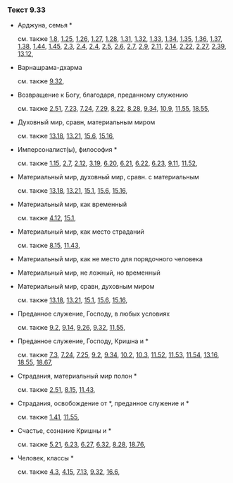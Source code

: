 ### Текст 9.33
	
- Арджуна, семья \*

	см. также  [1.8](../01/0108.md),  [1.25](../01/0125.md),  [1.26](../01/0126.md),  [1.27](../01/0127.md),  [1.28](../01/0128.md),  [1.31](../01/0131.md),  [1.32](../01/0132.md),  [1.33](../01/0133.md),  [1.34](../01/0134.md),  [1.35](../01/0135.md),  [1.36](../01/0136.md),  [1.37](../01/0137.md),  [1.38](../01/0138.md),  [1.44](../01/0144.md),  [1.45](../01/0145.md),  [2.3](../02/0203.md),  [2.4](../02/0204.md),  [2.4](../02/0204.md),  [2.5](../02/0205.md),  [2.6](../02/0206.md),  [2.7](../02/0207.md),  [2.9](../02/0209.md),  [2.11](../02/0211.md),  [2.14](../02/0214.md),  [2.22](../02/0222.md),  [2.27](../02/0227.md),  [2.39](../02/0239.md),  [13.12](../13/1312.md), 
	
- Варнашрама-дхарма

	см. также  [9.32](../09/0932.md), 
	
- Возвращение к Богу, благодаря, преданному служению

	см. также  [2.51](../02/0251.md),  [7.23](../07/0723.md),  [7.24](../07/0724.md),  [7.29](../07/0729.md),  [8.22](../08/0822.md),  [8.28](../08/0828.md),  [9.34](../09/0934.md),  [10.9](../10/1009.md),  [11.55](../11/1155.md),  [18.55](../18/1855.md), 
	
- Духовный мир, сравн, материальным миром

	см. также  [13.18](../13/1318.md),  [13.21](../13/1321.md),  [15.6](../15/1506.md),  [15.16](../15/1516.md), 
	
- Имперсоналист(ы), философия \*

	см. также  [1.15](../01/0115.md),  [2.7](../02/0207.md),  [2.12](../02/0212.md),  [3.19](../03/0319.md),  [6.20](../06/0620.md),  [6.21](../06/0621.md),  [6.22](../06/0622.md),  [6.23](../06/0623.md),  [9.11](../09/0911.md),  [11.52](../11/1152.md), 
	
- Материальный мир, духовный мир, сравн. с материальным

	см. также  [13.18](../13/1318.md),  [13.21](../13/1321.md),  [15.1](../15/1501.md),  [15.6](../15/1506.md),  [15.16](../15/1516.md), 
	
- Материальный мир, как временный

	см. также  [4.12](../04/0412.md),  [15.1](../15/1501.md), 
	
- Материальный мир, как место страданий

	см. также  [8.15](../08/0815.md),  [11.43](../11/1143.md), 
	
- Материальный мир, как не место для порядочного человека

	
- Материальный мир, не ложный, но временный

	
- Материальный мир, сравн, духовным миром

	см. также  [13.18](../13/1318.md),  [13.21](../13/1321.md),  [15.1](../15/1501.md),  [15.6](../15/1506.md),  [15.16](../15/1516.md), 
	
- Преданное служение, Господу, в любых условиях

	см. также  [9.2](../09/0902.md),  [9.14](../09/0914.md),  [9.26](../09/0926.md),  [9.32](../09/0932.md),  [11.55](../11/1155.md), 
	
- Преданное служение, Господу, Кришна и \*

	см. также  [7.3](../07/0703.md),  [7.24](../07/0724.md),  [7.25](../07/0725.md),  [9.2](../09/0902.md),  [9.34](../09/0934.md),  [10.2](../10/1002.md),  [10.3](../10/1003.md),  [11.52](../11/1152.md),  [11.53](../11/1153.md),  [11.54](../11/1154.md),  [13.16](../13/1316.md),  [18.55](../18/1855.md),  [18.67](../18/1867.md), 
	
- Страдания, материальный мир полон \*

	см. также  [2.51](../02/0251.md),  [8.15](../08/0815.md),  [11.43](../11/1143.md), 
	
- Страдания, освобождение от \*, преданное служение и \*

	см. также  [1.41](../01/0141.md),  [11.55](../11/1155.md), 
	
- Счастье, сознание Кришны и \*

	см. также  [5.21](../05/0521.md),  [6.23](../06/0623.md),  [6.27](../06/0627.md),  [6.32](../06/0632.md),  [8.28](../08/0828.md),  [18.76](../18/1876.md), 
	
- Человек, классы \*

	см. также  [4.3](../04/0403.md),  [4.15](../04/0415.md),  [7.13](../07/0713.md),  [9.32](../09/0932.md),  [16.6](../16/1606.md), 
